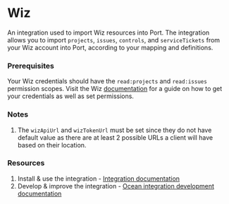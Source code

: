 # Wiz

An integration used to import Wiz resources into Port. The integration allows you to import `projects`, `issues`, `controls`, and `serviceTickets` from your Wiz account into Port, according to your mapping and definitions.

### Prerequisites
Your Wiz credentials should have the `read:projects` and `read:issues` permission scopes. Visit the Wiz [documentation](https://integrate.wiz.io/reference/prerequisites) for a guide on how to get your credentials as well as set permissions.

### Notes

1. The `wizApiUrl` and `wizTokenUrl` must be set since they do not have default value as there are at least 2 possible URLs a client will have based on their location.

### Resources
1. Install & use the integration - [Integration documentation](https://docs.getport.io/build-your-software-catalog/sync-data-to-catalog/code-quality-security/wiz) 
2. Develop & improve the integration - [Ocean integration development documentation](https://ocean.getport.io/develop-an-integration/)
